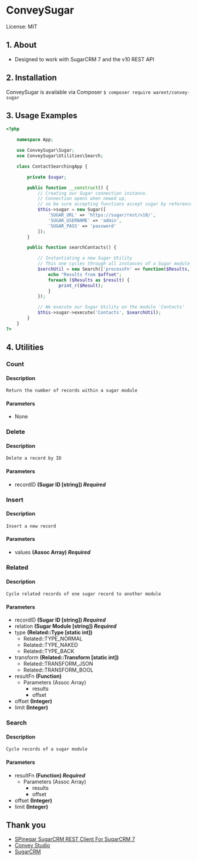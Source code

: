 # ConveySugar
License: MIT

## 1. About
* Designed to work with SugarCRM 7 and the v10 REST API

## 2. Installation
ConveySugar is available via Composer
`$ composer require warent/convey-sugar`

## 3. Usage Examples
```php
<?php

	namespace App;

	use ConveySugar\Sugar;
	use ConveySugar\Utilities\Search;

	class ContactSearchingApp {

		private $sugar;

		public function __construct() {
			// Creating our Sugar connection instance.
			// Connection opens when newed up,
			// so be sure accepting functions accept sugar by reference.
			$this->sugar = new Sugar([
				'SUGAR_URL' => 'https://sugar/rest/v10/',
				'SUGAR_USERNAME' => 'admin',
				'SUGAR_PASS' => 'password'
			]);
		}

		public function searchContacts() {

			// Instantiating a new Sugar Utility
			// This one cycles through all instances of a Sugar module
			$serchUtil = new Search(['processFn' => function($Results, $offset) {
				echo "Results from $offset";
				foreach ($Results as $result) {
					print_r($Result);
				}
			});

			// We execute our Sugar Utility on the module 'Contacts'
			$this->sugar->execute('Contacts', $searchUtil);
		}
	}
?>
```

## 4. Utilities
### Count
#### Description
	Return the number of records within a sugar module
#### Parameters
* None

### Delete
#### Description
	Delete a record by ID
#### Parameters
* recordID __(Sugar ID [string]) _Required___

### Insert
#### Description
	Insert a new record
#### Parameters
* values __(Assoc Array) _Required___

### Related
#### Description
	Cycle related records of one sugar record to another module
#### Parameters
* recordID __(Sugar ID [string]) _Required___
* relation __(Sugar Module [string]) _Required___
* type __(Related::Type [static int])__
	* Related::TYPE_NORMAL
	* Related::TYPE_NAKED
	* Related::TYPE_BACK
* transform __(Related::Transform [static int])__
	* Related::TRANSFORM_JSON
	* Related::TRANSFORM_BOOL
* resultFn __(Function)__
	* Parameters (Assoc Array)
		* results
		* offset
* offset __(Integer)__
* limit __(Integer)__

### Search
#### Description
	Cycle records of a sugar module
#### Parameters
* resultFn __(Function) _Required___
	* Parameters (Assoc Array)
		* results
		* offset
* offset __(Integer)__
* limit __(Integer)__

## Thank you
* [SPinegar SugarCRM REST Client For SugarCRM 7](https://github.com/spinegar/sugarcrm7-api-wrapper-class)
* [Convey Studio](http://www.conveystudio.com/)
* [SugarCRM](https://www.sugarcrm.com/)
